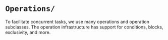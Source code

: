 `Operations/`
===
To facilitate concurrent tasks, we use many operations and operation subclasses. The operation infrastructure has support for conditions, blocks, exclusivity, and more.
